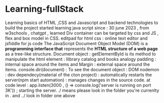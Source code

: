 # Learning-fullStack
Learning basics of HTML ,CSS and Javascript and backend technologies to build the project
started learning java script since : 30 june 2023 , from w3schools , chatgpt , learned Div container can be targeted by css and JS , flex and box model in CSS.
editpad for html css : online text editor and jsfiddle for js code
The JavaScript Document Object Model (DOM) is a **programming interface that** represents the **HTML structure of a web page** as a tree-like structure. Document object : getElementById is its method to manipulate the html element : llibrary catalog and books analogy
padding : internal space around the items and Margin : external space around the items.
console.dir(document) : To see the document object : DOM
nodemon : dev dependecy(material of the cton project) : automatically restarts the server(npm start automation) : manages changes in the source code. at code level : app.listen(3000 , () => console.log('server is running on port 3K')) ; starting the server.
./ means please look in the folder you're currenlty in . and ../ look in folder one above
